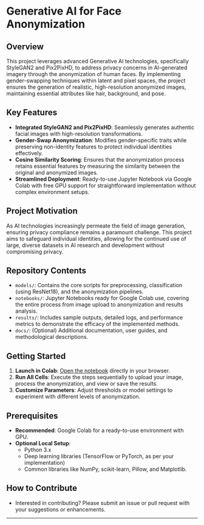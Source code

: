 
# Generative AI for Face Anonymization

## Overview
This project leverages advanced Generative AI technologies, specifically StyleGAN2 and Pix2PixHD, to address privacy concerns in AI-generated imagery through the anonymization of human faces. By implementing gender-swapping techniques within latent and pixel spaces, the project ensures the generation of realistic, high-resolution anonymized images, maintaining essential attributes like hair, background, and pose.

## Key Features
- **Integrated StyleGAN2 and Pix2PixHD**: Seamlessly generates authentic facial images with high-resolution transformations.
- **Gender-Swap Anonymization**: Modifies gender-specific traits while preserving non-identity features to protect individual identities effectively.
- **Cosine Similarity Scoring**: Ensures that the anonymization process retains essential features by measuring the similarity between the original and anonymized images.
- **Streamlined Deployment**: Ready-to-use Jupyter Notebook via Google Colab with free GPU support for straightforward implementation without complex environment setups.

## Project Motivation
As AI technologies increasingly permeate the field of image generation, ensuring privacy compliance remains a paramount challenge. This project aims to safeguard individual identities, allowing for the continued use of large, diverse datasets in AI research and development without compromising privacy.

## Repository Contents
- `models/`: Contains the core scripts for preprocessing, classification (using ResNet18), and the anonymization pipelines.
- `notebooks/`: Jupyter Notebooks ready for Google Colab use, covering the entire process from image upload to anonymization and results analysis.
- `results/`: Includes sample outputs, detailed logs, and performance metrics to demonstrate the efficacy of the implemented methods.
- `docs/`: (Optional) Additional documentation, user guides, and methodological descriptions.

## Getting Started
1. **Launch in Colab**: [Open the notebook](https://colab.research.google.com/drive/15RFBtXzo-lvKwMCkgh_0ZgeCASOPOgLE?usp=sharing) directly in your browser.
2. **Run All Cells**: Execute the steps sequentially to upload your image, process the anonymization, and view or save the results.
3. **Customize Parameters**: Adjust thresholds or model settings to experiment with different levels of anonymization.

## Prerequisites
- **Recommended**: Google Colab for a ready-to-use environment with GPU.
- **Optional Local Setup**:
  - Python 3.x
  - Deep learning libraries (TensorFlow or PyTorch, as per your implementation)
  - Common libraries like NumPy, scikit-learn, Pillow, and Matplotlib.

## How to Contribute
- Interested in contributing? Please submit an issue or pull request with your suggestions or enhancements.

---